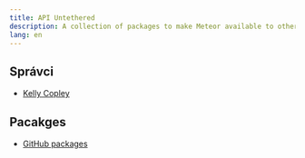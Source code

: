 ```yaml
---
title: API Untethered
description: A collection of packages to make Meteor available to other environments.
lang: en
---
```


## Správci
* [Kelly Copley](https://github.com/sponsors/copleykj/)

## Pacakges
- [GitHub packages](https://github.com/Meteor-Community-Packages/meteor-api-untethered)
